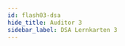 ```yaml
---
id: flash03-dsa
hide_title: Auditor 3
sidebar_label: DSA Lernkarten 3
---
```


<!-- Die Frage --> 

<p id="dsaFrage"></p>

<!-- Die Antworten -->

<table id="dsaTab1"></table> <!-- CheckBox und dann die Antworten anzeigen -->

<div id="dsaTab4"></div> <!-- Links zur jeweiligen Maske -->

<!-- Die Ausgaben -->

<div id="dsaTab3"></div> <!-- Die Ergebnisse anzeigen -->

<!-- Initialisierung -->

<p hidden><img src="/img/zur.png" width="20" onload="initDB(4)" /></p> 

<!-- Die Knöpfe -->

<div id="dsaTab2"><!-- Dann die Knöpfe Start, Prüfen, Zurück und Weiter -->
	<div hidden>
## LERNKARTEN Auditor 3 <br /><br />

###	<input type="button" class="knopf trans" id="blaKnopf" value="Prüfen"   onClick="dsaFragen(7)"/>   

###	<input type="button" class="knopf trans" id="oraKnopf" value="Weiter"   onClick="dsaFragen(9)"/>   

###	<input type="button" class="knopf trans" id="gruKnopf" value="Zurück"   onClick="dsaFragen(8)"/>   

###	<input type="button" class="knopf trans" id="rotKnopf" value="NeuStart" onClick="initDB(4)"/>   
	</div>
</div>


